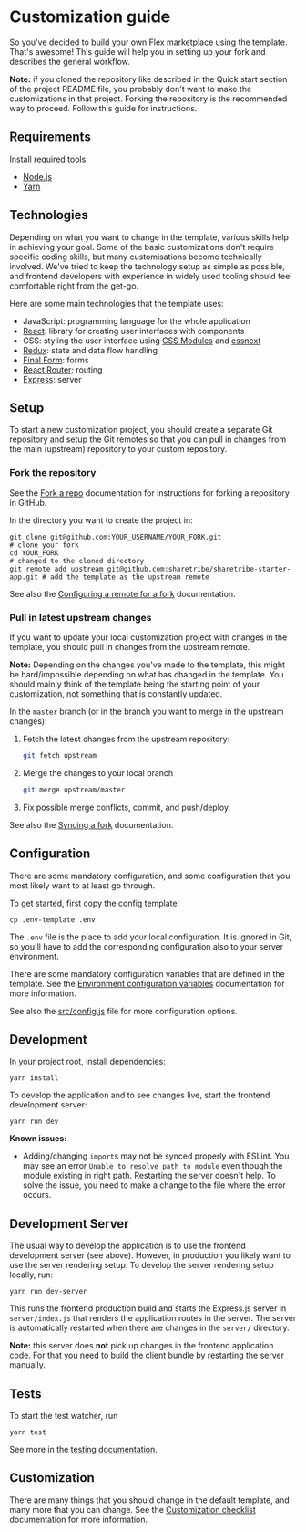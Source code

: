 # Customization guide

So you've decided to build your own Flex marketplace using the template. That's awesome! This guide
will help you in setting up your fork and describes the general workflow.

**Note:** if you cloned the repository like described in the Quick start section of the project
README file, you probably don't want to make the customizations in that project. Forking the
repository is the recommended way to proceed. Follow this guide for instructions.

## Requirements

Install required tools:

* [Node.js](https://nodejs.org/)
* [Yarn](https://yarnpkg.com/)

## Technologies

Depending on what you want to change in the template, various skills help in achieving your goal.
Some of the basic customizations don't require specific coding skills, but many customisations
become technically involved. We've tried to keep the technology setup as simple as possible, and
frontend developers with experience in widely used tooling should feel comfortable right from the
get-go.

Here are some main technologies that the template uses:

* JavaScript: programming language for the whole application
* [React](https://reactjs.org/): library for creating user interfaces with components
* CSS: styling the user interface using [CSS Modules](https://github.com/css-modules/css-modules)
  and [cssnext](http://cssnext.io/)
* [Redux](https://redux.js.org/): state and data flow handling
* [Final Form](https://github.com/final-form/final-form): forms
* [React Router](https://reacttraining.com/react-router/): routing
* [Express](https://expressjs.com/): server

## Setup

To start a new customization project, you should create a separate Git repository and setup the Git
remotes so that you can pull in changes from the main (upstream) repository to your custom
repository.

### Fork the repository

See the [Fork a repo](https://help.github.com/articles/fork-a-repo/) documentation for instructions
for forking a repository in GitHub.

In the directory you want to create the project in:

    git clone git@github.com:YOUR_USERNAME/YOUR_FORK.git                         # clone your fork
    cd YOUR_FORK                                                                 # changed to the cloned directory
    git remote add upstream git@github.com:sharetribe/sharetribe-starter-app.git # add the template as the upstream remote

See also the
[Configuring a remote for a fork](https://help.github.com/articles/configuring-a-remote-for-a-fork/)
documentation.

### Pull in latest upstream changes

If you want to update your local customization project with changes in the template, you should pull
in changes from the upstream remote.

**Note:** Depending on the changes you've made to the template, this might be hard/impossible
depending on what has changed in the template. You should mainly think of the template being the
starting point of your customization, not something that is constantly updated.

In the `master` branch (or in the branch you want to merge in the upstream changes):

1.  Fetch the latest changes from the upstream repository:

    ```sh
    git fetch upstream
    ```

1.  Merge the changes to your local branch

    ```sh
    git merge upstream/master
    ```

1.  Fix possible merge conflicts, commit, and push/deploy.

See also the [Syncing a fork](https://help.github.com/articles/syncing-a-fork/) documentation.

## Configuration

There are some mandatory configuration, and some configuration that you most likely want to at least
go through.

To get started, first copy the config template:

    cp .env-template .env

The `.env` file is the place to add your local configuration. It is ignored in Git, so you'll have
to add the corresponding configuration also to your server environment.

There are some mandatory configuration variables that are defined in the template. See the
[Environment configuration variables](env.md) documentation for more information.

See also the [src/config.js](../src/config.js) file for more configuration options.

## Development

In your project root, install dependencies:

    yarn install

To develop the application and to see changes live, start the frontend development server:

    yarn run dev

**Known issues:**

* Adding/changing `import`s may not be synced properly with ESLint. You may see an error
  `Unable to resolve path to module` even though the module existing in right path. Restarting the
  server doesn't help. To solve the issue, you need to make a change to the file where the error
  occurs.

## Development Server

The usual way to develop the application is to use the frontend development server (see above).
However, in production you likely want to use the server rendering setup. To develop the server
rendering setup locally, run:

    yarn run dev-server

This runs the frontend production build and starts the Express.js server in `server/index.js` that
renders the application routes in the server. The server is automatically restarted when there are
changes in the `server/` directory.

**Note:** this server does **not** pick up changes in the frontend application code. For that you
need to build the client bundle by restarting the server manually.

## Tests

To start the test watcher, run

    yarn test

See more in the [testing documentation](docs/testing.md).

## Customization

There are many things that you should change in the default template, and many more that you can
change. See the [Customization checklist](customization-checklist.md) documentation for more
information.
